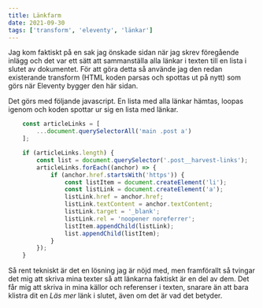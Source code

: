 ```yaml
---
title: Länkfarm
date: 2021-09-30
tags: ['transform', 'eleventy', 'länkar']
---
```


Jag kom faktiskt på en sak jag önskade sidan när jag skrev föregående inlägg och det var ett sätt att sammanställa alla länkar i texten till en lista i slutet av dokumentet. För att göra detta så använde jag den redan existerande transform (HTML koden parsas och spottas ut på nytt) som görs när Eleventy bygger den här sidan. 

Det görs med följande javascript. En lista med alla länkar hämtas, loopas igenom och koden spottar ur sig en lista med länkar.

```js
    const articleLinks = [
        ...document.querySelectorAll('main .post a')
    ];

    if (articleLinks.length) {
        const list = document.querySelector('.post__harvest-links');
        articleLinks.forEach((anchor) => {
            if (anchor.href.startsWith('https')) {
                const listItem = document.createElement('li');
                const listLink = document.createElement('a');
                listLink.href = anchor.href;
                listLink.textContent = anchor.textContent;
                listLink.target = '_blank';
                listLink.rel = 'noopener noreferrer';
                listItem.appendChild(listLink);
                list.appendChild(listItem);
            }
        });
    }
```

Så rent tekniskt är det en lösning jag är nöjd med, men framförallt så tvingar det mig att skriva mina texter så att länkarna faktiskt är en del av dem. Det får mig att skriva in mina källor och referenser i texten, snarare än att bara klistra dit en *Läs mer* länk i slutet, även om det är vad det betyder.